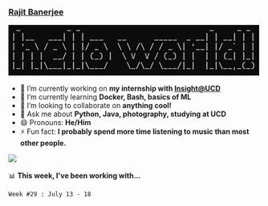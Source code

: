 ### [Rajit Banerjee](https://rajitbanerjee.github.io)
<img src="./resources/hello-world.jpg" width=500> 

- 🔭 I’m currently working on **my internship with [Insight@UCD](https://www.insight-centre.org/)**
- 🌱 I’m currently learning **Docker, Bash, basics of ML**
- 👯 I’m looking to collaborate on **anything cool!**
- 💬 Ask me about **Python, Java, photography, studying at UCD** 
- 😄 Pronouns: **He/Him**
- ⚡ Fun fact: **I probably spend more time listening to music than most other people.**

<img src="https://imwnk-github-stats.vercel.app/api?username=rajitbanerjee&hide_rank=true&hide_border=true&show_icons=true&title_color=fff&icon_color=f39c19&text_color=9f9f9f&bg_color=151515"> 

📊 **This week, I've been working with...**
<!--START_SECTION:waka-->
```text
Week #29 : July 13 - 18


```
<!--END_SECTION:waka-->
